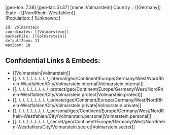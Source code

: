 ﻿---
location: [51.37,7.38] 
mapzoom: [7,12] 
mapmarker: city 
type: City
tags:
- geo/City


SpocWebEntityId: 35346
isDeleted: false
confidential: public

---
[geo-lon::7.38] 
[geo-lat::51.37] 
[name::Volmarstein] 
Country :: [[Germany]]  
State :: [[NordRhein-Westfahlen]]  
[Population::] 
[Unknown::] 


```leaflet
id: Volmarstein
coordinates: [[Volmarstein]] 
markerFile: [[Volmarstein]] 
defaultZoom: 11 
maxZoom: 18
```


## Confidential Links & Embeds: 
- [[Volmarstein|Volmarstein]]  
- [[../../../../../../../../_internal/geo/Continent/Europe/Germany/West/NordRhein-Westfahlen/City/Volmarstein.internal|Volmarstein.internal]] 
- [[../../../../../../../../_protect/geo/Continent/Europe/Germany/West/NordRhein-Westfahlen/City/Volmarstein.protect|Volmarstein.protect]] 
- [[../../../../../../../../_private/geo/Continent/Europe/Germany/West/NordRhein-Westfahlen/City/Volmarstein.private|Volmarstein.private]] 
- [[../../../../../../../../_personal/geo/Continent/Europe/Germany/West/NordRhein-Westfahlen/City/Volmarstein.personal|Volmarstein.personal]] 
- [[../../../../../../../../_secret/geo/Continent/Europe/Germany/West/NordRhein-Westfahlen/City/Volmarstein.secret|Volmarstein.secret]] 
